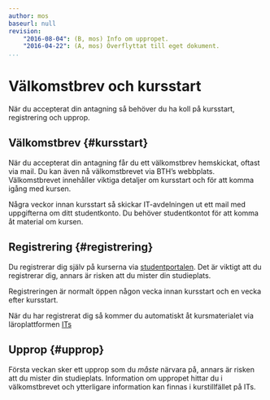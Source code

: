 ```yaml
---
author: mos
baseurl: null
revision:
    "2016-08-04": (B, mos) Info om uppropet.
    "2016-04-22": (A, mos) Överflyttat till eget dokument.
...
```

Välkomstbrev och kursstart
==================================

När du accepterat din antagning så behöver du ha koll på kursstart, registrering och upprop.


Välkomstbrev {#kursstart}
------------------------------------------------------------

När du accepterat din antagning får du ett välkomstbrev hemskickat, oftast via mail. Du kan även nå välkomstbrevet via BTH’s webbplats. Välkomstbrevet innehåller viktiga detaljer om kursstart och för att komma igång med kursen.

Några veckor innan kursstart så skickar IT-avdelningen ut ett mail med uppgifterna om ditt studentkonto. Du behöver studentkontot för att komma åt material om kursen.



Registrering {#registrering}
----------------

Du registrerar dig själv på kurserna via [studentportalen](bth#studentportalen). Det är viktigt att du registrerar dig, annars är risken att du mister din studieplats.

Registreringen är normalt öppen någon vecka innan kursstart och en vecka efter kursstart.

När du har registrerat dig så kommer du automatiskt åt kursmaterialet via läroplattformen [ITs](/bth#its)



Upprop {#upprop}
----------------

Första veckan sker ett upprop som du *måste* närvara på, annars är risken att du mister din studieplats. Information om uppropet hittar du i välkomstbrevet och ytterligare information kan finnas i kurstillfället på ITs.

